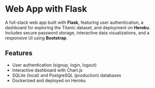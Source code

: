 
# Web App with Flask

A full-stack web app built with **Flask**, featuring user authentication, a dashboard for exploring the Titanic dataset, and deployment on **Heroku**. Includes secure password storage, interactive data visualizations, and a responsive UI using **Bootstrap**.

## Features
- User authentication (signup, login, logout)
- Interactive dashboard with Chart.js
- SQLite (local) and PostgreSQL (production) databases
- Dockerized and deployed on Heroku